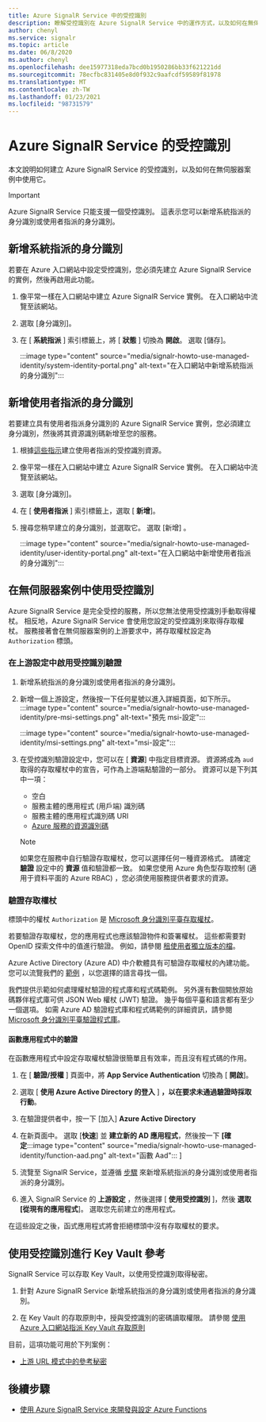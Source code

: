 ```yaml
---
title: Azure SignalR Service 中的受控識別
description: 瞭解受控識別在 Azure SignalR Service 中的運作方式，以及如何在無伺服器案例中使用受控識別。
author: chenyl
ms.service: signalr
ms.topic: article
ms.date: 06/8/2020
ms.author: chenyl
ms.openlocfilehash: dee15977318eda7bcd0b1950286bb33f621221dd
ms.sourcegitcommit: 78ecfbc831405e8d0f932c9aafcdf59589f81978
ms.translationtype: MT
ms.contentlocale: zh-TW
ms.lasthandoff: 01/23/2021
ms.locfileid: "98731579"
---
```

# <a name="managed-identities-for-azure-signalr-service"></a>Azure SignalR Service 的受控識別

本文說明如何建立 Azure SignalR Service 的受控識別，以及如何在無伺服器案例中使用它。

> [!Important] 
> Azure SignalR Service 只能支援一個受控識別。 這表示您可以新增系統指派的身分識別或使用者指派的身分識別。 

## <a name="add-a-system-assigned-identity"></a>新增系統指派的身分識別

若要在 Azure 入口網站中設定受控識別，您必須先建立 Azure SignalR Service 的實例，然後再啟用此功能。

1. 像平常一樣在入口網站中建立 Azure SignalR Service 實例。 在入口網站中流覽至該網站。

2. 選取 [身分識別]。

4. 在 [ **系統指派** ] 索引標籤上，將 [ **狀態** ] 切換為 **開啟**。 選取 [儲存]。

    :::image type="content" source="media/signalr-howto-use-managed-identity/system-identity-portal.png" alt-text="在入口網站中新增系統指派的身分識別":::

## <a name="add-a-user-assigned-identity"></a>新增使用者指派的身分識別

若要建立具有使用者指派身分識別的 Azure SignalR Service 實例，您必須建立身分識別，然後將其資源識別碼新增至您的服務。

1. 根據[這些指示](../active-directory/managed-identities-azure-resources/how-to-manage-ua-identity-portal.md#create-a-user-assigned-managed-identity)建立使用者指派的受控識別資源。

2. 像平常一樣在入口網站中建立 Azure SignalR Service 實例。 在入口網站中流覽至該網站。

3. 選取 [身分識別]。

4. 在 [ **使用者指派** ] 索引標籤上，選取 [ **新增**]。

5. 搜尋您稍早建立的身分識別，並選取它。 選取 [新增]  。

    :::image type="content" source="media/signalr-howto-use-managed-identity/user-identity-portal.png" alt-text="在入口網站中新增使用者指派的身分識別":::

## <a name="use-a-managed-identity-in-serverless-scenarios"></a>在無伺服器案例中使用受控識別

Azure SignalR Service 是完全受控的服務，所以您無法使用受控識別手動取得權杖。 相反地，Azure SignalR Service 會使用您設定的受控識別來取得存取權杖。 服務接著會在無伺服器案例的上游要求中，將存取權杖設定為 `Authorization` 標頭。

### <a name="enable-managed-identity-authentication-in-upstream-settings"></a>在上游設定中啟用受控識別驗證

1. 新增系統指派的身分識別或使用者指派的身分識別。

2. 新增一個上游設定，然後按一下任何星號以進入詳細頁面，如下所示。
    :::image type="content" source="media/signalr-howto-use-managed-identity/pre-msi-settings.png" alt-text="預先 msi-設定":::
    
    :::image type="content" source="media/signalr-howto-use-managed-identity/msi-settings.png" alt-text="msi-設定":::

3. 在受控識別驗證設定中，您可以在 [ **資源**] 中指定目標資源。 資源將成為 `aud` 取得的存取權杖中的宣告，可作為上游端點驗證的一部分。 資源可以是下列其中一項：
    - 空白
    - 服務主體的應用程式 (用戶端) 識別碼
    - 服務主體的應用程式識別碼 URI
    - [Azure 服務的資源識別碼](../active-directory/managed-identities-azure-resources/services-support-managed-identities.md#azure-services-that-support-azure-ad-authentication)

    > [!NOTE]
    > 如果您在服務中自行驗證存取權杖，您可以選擇任何一種資源格式。 請確定 **驗證** 設定中的 **資源** 值和驗證都一致。 如果您使用 Azure 角色型存取控制 (適用于資料平面的 Azure RBAC) ，您必須使用服務提供者要求的資源。

### <a name="validate-access-tokens"></a>驗證存取權杖

標頭中的權杖 `Authorization` 是 [Microsoft 身分識別平臺存取權杖](../active-directory/develop/access-tokens.md#validating-tokens)。

若要驗證存取權杖，您的應用程式也應該驗證物件和簽署權杖。 這些都需要對 OpenID 探索文件中的值進行驗證。 例如，請參閱 [租使用者獨立版本的檔](https://login.microsoftonline.com/common/.well-known/openid-configuration)。

Azure Active Directory (Azure AD) 中介軟體具有可驗證存取權杖的內建功能。 您可以流覽我們的 [範例](../active-directory/develop/sample-v2-code.md) ，以您選擇的語言尋找一個。

我們提供示範如何處理權杖驗證的程式庫和程式碼範例。 另外還有數個開放原始碼夥伴程式庫可供 JSON Web 權杖 (JWT) 驗證。 幾乎每個平臺和語言都有至少一個選項。 如需 Azure AD 驗證程式庫和程式碼範例的詳細資訊，請參閱 [Microsoft 身分識別平臺驗證程式庫](../active-directory/develop/reference-v2-libraries.md)。

#### <a name="authentication-in-function-app"></a>函數應用程式中的驗證

在函數應用程式中設定存取權杖驗證很簡單且有效率，而且沒有程式碼的作用。

1. 在 [ **驗證/授權** ] 頁面中，將 **App Service Authentication** 切換為 [ **開啟**]。

2. 選取 [ **使用 Azure Active Directory 的登入** ] **，以在要求未通過驗證時採取行動**。

3. 在驗證提供者中，按一下 [加入] **Azure Active Directory**

4. 在新頁面中。 選取 [**快速**] 並 **建立新的 AD 應用程式**，然後按一下 **[確定**:::image type="content" source="media/signalr-howto-use-managed-identity/function-aad.png" alt-text="函數 Aad"::: ]

5. 流覽至 SignalR Service，並遵循 [步驟](howto-use-managed-identity.md#add-a-system-assigned-identity) 來新增系統指派的身分識別或使用者指派的身分識別。

6. 進入 SignalR Service 的 **上游設定** ，然後選擇 [ **使用受控識別** ]，然後 **選取 [從現有的應用程式**]。 選取您先前建立的應用程式。

在這些設定之後，函式應用程式將會拒絕標頭中沒有存取權杖的要求。

## <a name="use-a-managed-identity-for-key-vault-reference"></a>使用受控識別進行 Key Vault 參考

SignalR Service 可以存取 Key Vault，以使用受控識別取得秘密。

1. 針對 Azure SignalR Service 新增系統指派的身分識別或使用者指派的身分識別。

2. 在 Key Vault 的存取原則中，授與受控識別的密碼讀取權限。 請參閱 [使用 Azure 入口網站指派 Key Vault 存取原則](../key-vault/general/assign-access-policy-portal.md)

目前，這項功能可用於下列案例：

- [上游 URL 模式中的參考秘密](./concept-upstream.md#key-vault-secret-reference-in-url-template-settings)


## <a name="next-steps"></a>後續步驟

- [使用 Azure SignalR Service 來開發與設定 Azure Functions](signalr-concept-serverless-development-config.md)